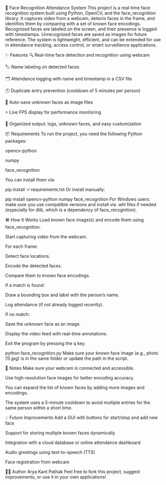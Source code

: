 🧠 Face Recognition Attendance System
This project is a real-time face recognition system built using Python, OpenCV, and the face_recognition library. It captures video from a webcam, detects faces in the frame, and identifies them by comparing with a set of known face encodings. Recognized faces are labeled on the screen, and their presence is logged with timestamps. Unrecognized faces are saved as images for future reference. The system is lightweight, efficient, and can be extended for use in attendance tracking, access control, or smart surveillance applications.

✨ Features
🔍 Real-time face detection and recognition using webcam

🏷️ Name labeling on detected faces

🗂️ Attendance logging with name and timestamp in a CSV file

🕐 Duplicate entry prevention (cooldown of 5 minutes per person)

📸 Auto-save unknown faces as image files

⚡ Live FPS display for performance monitoring

📁 Organized output: logs, unknown faces, and easy customization

📦 Requirements
To run the project, you need the following Python packages:

opencv-python

numpy

face_recognition

You can install them via:

pip install -r requirements.txt
Or install manually:

pip install opencv-python numpy face_recognition
For Windows users: make sure you use compatible versions and install via .whl files if needed (especially for dlib, which is a dependency of face_recognition).

🛠️ How It Works
Load known face image(s) and encode them using face_recognition.

Start capturing video from the webcam.

For each frame:

Detect face locations.

Encode the detected faces.

Compare them to known face encodings.

If a match is found:

Draw a bounding box and label with the person’s name.

Log attendance (if not already logged recently).

If no match:

Save the unknown face as an image.

Display the video feed with real-time annotations.

Exit the program by pressing the q key.

python face_recognition.py
Make sure your known face image (e.g., photo (1).jpg) is in the same folder or update the path in the script.

📌 Notes
Make sure your webcam is connected and accessible.

Use high-resolution face images for better encoding accuracy.

You can expand the list of known faces by adding more images and encodings.

The system uses a 5-minute cooldown to avoid multiple entries for the same person within a short time.

💡 Future Improvements
Add a GUI with buttons for start/stop and add new face

Support for storing multiple known faces dynamically

Integration with a cloud database or online attendance dashboard

Audio greetings using text-to-speech (TTS)

Face registration from webcam

🙋‍♂️ Author
Arya Kant Pathak
Feel free to fork this project, suggest improvements, or use it in your own applications!

